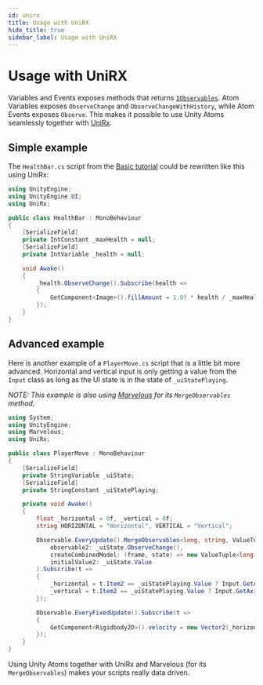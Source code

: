 ```yaml
---
id: unirx
title: Usage with UniRX
hide_title: true
sidebar_label: Usage with UniRX
---
```


# Usage with UniRX

Variables and Events exposes methods that returns [`IObservables`](https://docs.microsoft.com/en-us/dotnet/api/system.iobservable-1?view=netframework-4.8). Atom Variables exposes `ObserveChange` and `ObserveChangeWithHistory`, while Atom Events exposes `Observe`. This makes it possible to use Unity Atoms seamlessly together with [UniRx](https://github.com/neuecc/UniRx).

## Simple example

The `HealthBar.cs` script from the [Basic tutorial](./basic-tutorial) could be rewritten like this using UniRx:

```cs
using UnityEngine;
using UnityEngine.UI;
using UniRx;

public class HealthBar : MonoBehaviour
{
    [SerializeField]
    private IntConstant _maxHealth = null;
    [SerializeField]
    private IntVariable _health = null;

    void Awake()
    {
        _health.ObserveChange().Subscribe(health =>
        {
            GetComponent<Image>().fillAmount = 1.0f * health / _maxHealth.Value;
        });
    }
}
```

## Advanced example

Here is another example of a `PlayerMove.cs` script that is a little bit more advanced. Horizontal and vertical input is only getting a value from the `Input` class as long as the UI state is in the state of `_uiStatePlaying`.

_NOTE: This example is also using [Marvelous](https://github.com/AdamRamberg/marvelous) for its `MergeObservables` method._

```cs
using System;
using UnityEngine;
using Marvelous;
using UniRx;

public class PlayerMove : MonoBehaviour
{
    [SerializeField]
    private StringVariable _uiState;
    [SerializeField]
    private StringConstant _uiStatePlaying;

    private void Awake()
    {
        float _horizontal = 0f, _vertical = 0f;
        string HORIZONTAL = "Horizontal", VERTICAL = "Vertical";

        Observable.EveryUpdate().MergeObservables<long, string, ValueTuple<long, string>>(
            observable2: _uiState.ObserveChange(),
            createCombinedModel: (frame, state) => new ValueTuple<long, string>(frame, state),
            initialValue2: _uiState.Value
        ).Subscribe(t =>
        {
            _horizontal = t.Item2 == _uiStatePlaying.Value ? Input.GetAxis(HORIZONTAL) : 0f;
            _vertical = t.Item2 == _uiStatePlaying.Value ? Input.GetAxis(VERTICAL) : 0f;
        });

        Observable.EveryFixedUpdate().Subscribe(t =>
        {
            GetComponent<Rigidbody2D>().velocity = new Vector2(_horizontal, _vertical) * 5f;
        });
    }
}
```

Using Unity Atoms together with UniRx and Marvelous (for its `MergeObservables`) makes your scripts really data driven.
